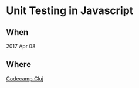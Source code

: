 # Unit Testing in Javascript

## When
2017 Apr 08

## Where
[Codecamp Cluj](https://cluj.codecamp.ro/)